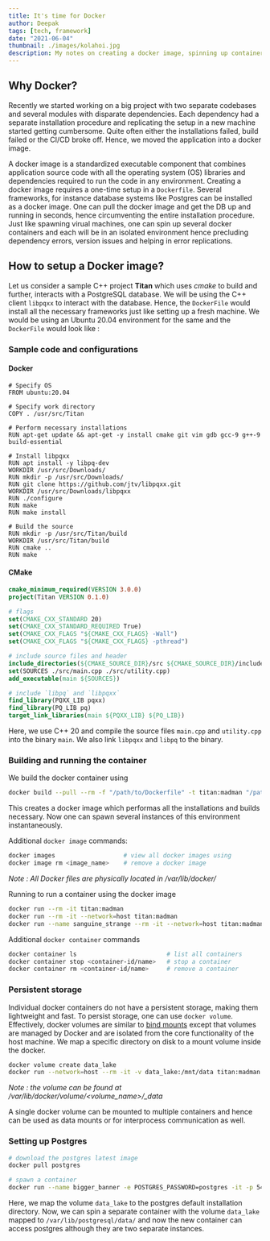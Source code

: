 ```yaml
---
title: It's time for Docker
author: Deepak
tags: [tech, framework]
date: "2021-06-04"
thumbnail: ./images/kolahoi.jpg
description: My notes on creating a docker image, spinning up containers and using docker volumes.
---
```


## Why Docker?
Recently we started working on a big project with two separate codebases and several modules with disparate dependencies. Each dependency had a separate installation procedure and replicating the setup in a new machine started getting cumbersome. Quite often either the installations failed, build failed or the CI/CD broke off. Hence, we moved the application into a docker image. 

A docker image is a standardized executable component that combines application source code with all the operating system (OS) libraries and dependencies required to run the code in any environment. Creating a docker image requires a one-time setup in a `Dockerfile`. Several frameworks, for instance database systems like Postgres can be installed as a docker image. One can pull the docker image and get the DB up and running in seconds, hence circumventing the entire installation procedure. Just like spawning virual machines, one can spin up several docker containers and each will be in an isolated environment hence precluding dependency errors, version issues and helping in error replications.

## How to setup a Docker image?
Let us consider a sample C++ project **Titan** which uses _cmake_ to build and further, interacts with a PostgreSQL database. We will be using the C++ client `libpqxx` to interact with the database. Hence, the `DockerFile` would install all the necessary frameworks just like setting up a fresh machine. We would be using an Ubuntu 20.04 environment for the same and the `DockerFile` would look like :


### Sample code and configurations
#### Docker
```docker
# Specify OS
FROM ubuntu:20.04

# Specify work directory
COPY . /usr/src/Titan

# Perform necessary installations
RUN apt-get update && apt-get -y install cmake git vim gdb gcc-9 g++-9 build-essential

# Install libpqxx
RUN apt install -y libpq-dev
WORKDIR /usr/src/Downloads/
RUN mkdir -p /usr/src/Downloads/
RUN git clone https://github.com/jtv/libpqxx.git
WORKDIR /usr/src/Downloads/libpqxx
RUN ./configure
RUN make
RUN make install

# Build the source
RUN mkdir -p /usr/src/Titan/build
WORKDIR /usr/src/Titan/build
RUN cmake ..
RUN make
```

#### CMake
```cmake
cmake_minimum_required(VERSION 3.0.0)
project(Titan VERSION 0.1.0)

# flags
set(CMAKE_CXX_STANDARD 20)
set(CMAKE_CXX_STANDARD_REQUIRED True)
set(CMAKE_CXX_FLAGS "${CMAKE_CXX_FLAGS} -Wall")
set(CMAKE_CXX_FLAGS "${CMAKE_CXX_FLAGS} -pthread")

# include source files and header
include_directories(${CMAKE_SOURCE_DIR}/src ${CMAKE_SOURCE_DIR}/include)
set(SOURCES ./src/main.cpp ./src/utility.cpp)
add_executable(main ${SOURCES})

# include `libpq` and `libpqxx`
find_library(PQXX_LIB pqxx)
find_library(PQ_LIB pq)
target_link_libraries(main ${PQXX_LIB} ${PQ_LIB})
```

Here, we use C++ 20 and compile the source files `main.cpp` and `utility.cpp` into the binary `main`. We also link `libpqxx` and `libpq` to the binary.

### Building and running the container
We build the docker container using
```bash
docker build --pull --rm -f "/path/to/Dockerfile" -t titan:madman "/path/to/Titan" 
```
This creates a docker image which performas all the installations and builds necessary. Now one can spawn several instances of this environment instantaneously.

Additional `docker image` commands:
```bash
docker images                   # view all docker images using
docker image rm <image_name>    # remove a docker image
```

_Note : All Docker files are physically located in /var/lib/docker/_

Running to run a container using the docker image
```bash
docker run --rm -it titan:madman                                            # spawn an interactive terminal along with the container
docker run --rm -it --network=host titan:madman                             # connect container to network
docker run --name sanguine_strange --rm -it --network=host titan:madman     # give a custom name to the container
```
Additional `docker container` commands
```bash
docker container ls                         # list all containers
docker container stop <container-id/name>   # stop a container
docker container rm <container-id/name>     # remove a container
```

### Persistent storage
Individual docker containers do not have a persistent storage, making them lightweight and fast. To persist storage, one can use `docker volume`. Effectively, docker volumes are similar to [bind mounts](https://docs.docker.com/storage/bind-mounts/) except that volumes are managed by Docker and are isolated from the core functionality of the host machine. We map a specific directory on disk to a mount volume inside the docker.

```bash
docker volume create data_lake
docker run --network=host --rm -it -v data_lake:/mnt/data titan:madman      # the volume will be mounted to /mnt/data inside the container
```

*Note : the volume can be found at /var/lib/docker/volume/<volume_name>/_data*

A single docker volume can be mounted to multiple containers and hence can be used as data mounts or for interprocess communication as well.

### Setting up Postgres
```bash
# download the postgres latest image
docker pull postgres

# spawn a container
docker run --name bigger_banner -e POSTGRES_PASSWORD=postgres -it -p 5432:5432 -v data_lake:/var/lib/postgresql/data/ postgres:latest
```

Here, we map the volume `data_lake` to the postgres default installation directory.
Now, we can spin a separate container with the volume `data_lake` mapped to `/var/lib/postgresql/data/` and now the new container can access postgres although they are two separate instances.